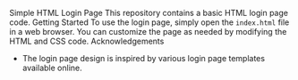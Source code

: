  Simple HTML Login Page
This repository contains a basic HTML login page code.
 Getting Started
To use the login page, simply open the `index.html` file in a web browser. You can customize the page as needed by modifying the HTML and CSS code.
Acknowledgements
- The login page design is inspired by various login page templates available online.
